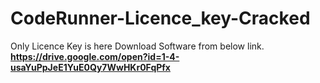 # CodeRunner-Licence_key-Cracked
Only Licence Key is here Download Software from below link.<br>
<b> https://drive.google.com/open?id=1-4-usaYuPpJeE1YuE0Qy7WwHKr0FqPfx <b>
